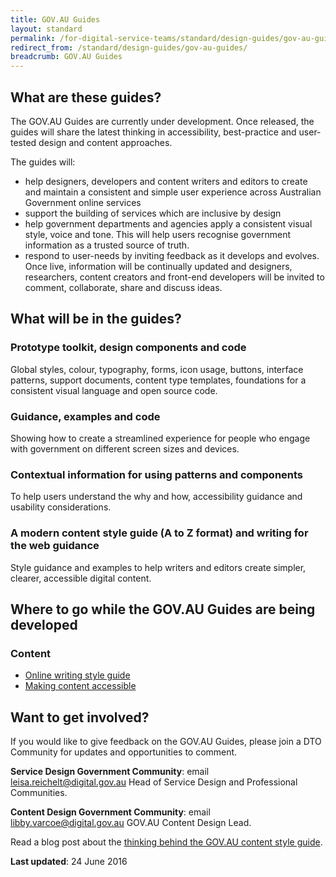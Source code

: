 ```yaml
---
title: GOV.AU Guides
layout: standard
permalink: /for-digital-service-teams/standard/design-guides/gov-au-guides/
redirect_from: /standard/design-guides/gov-au-guides/
breadcrumb: GOV.AU Guides
---
```

## What are these guides?

The GOV.AU Guides are currently under development. Once released, the guides will share the latest thinking in accessibility, best-practice and user-tested design and content approaches.

The guides will:

- help designers, developers and content writers and editors to create and maintain a consistent and simple user experience across Australian Government online services
- support the building of services which are inclusive by design
- help government departments and agencies apply a consistent visual style, voice and tone. This will help users recognise government information as a trusted source of truth.
- respond to user-needs by inviting feedback as it develops and evolves. Once live, information will be continually updated and designers, researchers, content creators and front-end developers will be invited to comment, collaborate, share and discuss ideas.

## What will be in the guides?

### Prototype toolkit, design components and code

Global styles, colour, typography, forms, icon usage, buttons, interface patterns, support documents, content type templates, foundations for a consistent visual language and open source code.

### Guidance, examples and code

Showing how to create a streamlined experience for people who engage with government on different screen sizes and devices.

### Contextual information for using patterns and components

To help users understand the why and how, accessibility guidance and usability considerations.

### A modern content style guide (A to Z format) and writing for the web guidance

Style guidance and examples to help writers and editors create simpler, clearer, accessible digital content.  

## Where to go while the GOV.AU Guides are being developed

### Content

- [Online writing style guide](https://www.dto.gov.au/standard/design-guides/online-writing/)
- [Making content accessible](https://www.dto.gov.au/standard/design-guides/making-content-accessible/)

## Want to get involved?

If you would like to give feedback on the GOV.AU Guides, please join a DTO Community for updates and opportunities to comment.

**Service Design Government Community**: email [leisa.reichelt@digital.gov.au](mailto:leisa.reichelt@digital.gov.au) Head of Service Design and Professional Communities.

**Content Design Government Community**: email [libby.varcoe@digital.gov.au](mailto:libby.varcoe@digital.gov.au) GOV.AU Content Design Lead.

Read a blog post about the [thinking behind the GOV.AU content style guide](/blog/walking-the-talk/).

**Last updated**:  24 June 2016

